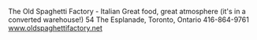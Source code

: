 The Old Spaghetti Factory - Italian
Great food, great atmosphere (it's in a converted warehouse!)
54 The Esplanade, Toronto, Ontario
416-864-9761
www.oldspaghettifactory.net


